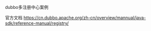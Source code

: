 dubbo多注册中心案例

官方文档
https://cn.dubbo.apache.org/zh-cn/overview/mannual/java-sdk/reference-manual/registry/

